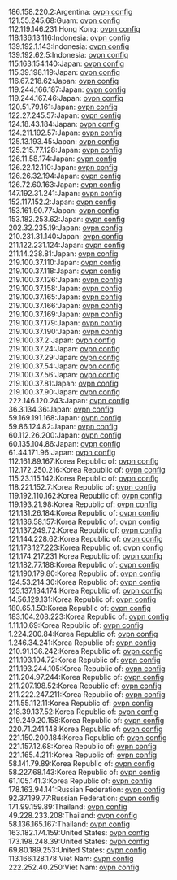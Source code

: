 186.158.220.2:Argentina: [ovpn config](vpn/186_158_220_2.ovpn)  
121.55.245.68:Guam: [ovpn config](vpn/121_55_245_68.ovpn)  
112.119.146.231:Hong Kong: [ovpn config](vpn/112_119_146_231.ovpn)  
118.136.13.116:Indonesia: [ovpn config](vpn/118_136_13_116.ovpn)  
139.192.1.143:Indonesia: [ovpn config](vpn/139_192_1_143.ovpn)  
139.192.62.5:Indonesia: [ovpn config](vpn/139_192_62_5.ovpn)  
115.163.154.140:Japan: [ovpn config](vpn/115_163_154_140.ovpn)  
115.39.198.119:Japan: [ovpn config](vpn/115_39_198_119.ovpn)  
116.67.218.62:Japan: [ovpn config](vpn/116_67_218_62.ovpn)  
119.244.166.187:Japan: [ovpn config](vpn/119_244_166_187.ovpn)  
119.244.167.46:Japan: [ovpn config](vpn/119_244_167_46.ovpn)  
120.51.79.161:Japan: [ovpn config](vpn/120_51_79_161.ovpn)  
122.27.245.57:Japan: [ovpn config](vpn/122_27_245_57.ovpn)  
124.18.43.184:Japan: [ovpn config](vpn/124_18_43_184.ovpn)  
124.211.192.57:Japan: [ovpn config](vpn/124_211_192_57.ovpn)  
125.13.193.45:Japan: [ovpn config](vpn/125_13_193_45.ovpn)  
125.215.77.128:Japan: [ovpn config](vpn/125_215_77_128.ovpn)  
126.11.58.174:Japan: [ovpn config](vpn/126_11_58_174.ovpn)  
126.22.12.110:Japan: [ovpn config](vpn/126_22_12_110.ovpn)  
126.26.32.194:Japan: [ovpn config](vpn/126_26_32_194.ovpn)  
126.72.60.163:Japan: [ovpn config](vpn/126_72_60_163.ovpn)  
147.192.31.241:Japan: [ovpn config](vpn/147_192_31_241.ovpn)  
152.117.152.2:Japan: [ovpn config](vpn/152_117_152_2.ovpn)  
153.161.90.77:Japan: [ovpn config](vpn/153_161_90_77.ovpn)  
153.182.253.62:Japan: [ovpn config](vpn/153_182_253_62.ovpn)  
202.32.235.19:Japan: [ovpn config](vpn/202_32_235_19.ovpn)  
210.231.31.140:Japan: [ovpn config](vpn/210_231_31_140.ovpn)  
211.122.231.124:Japan: [ovpn config](vpn/211_122_231_124.ovpn)  
211.14.238.81:Japan: [ovpn config](vpn/211_14_238_81.ovpn)  
219.100.37.110:Japan: [ovpn config](vpn/219_100_37_110.ovpn)  
219.100.37.118:Japan: [ovpn config](vpn/219_100_37_118.ovpn)  
219.100.37.126:Japan: [ovpn config](vpn/219_100_37_126.ovpn)  
219.100.37.158:Japan: [ovpn config](vpn/219_100_37_158.ovpn)  
219.100.37.165:Japan: [ovpn config](vpn/219_100_37_165.ovpn)  
219.100.37.166:Japan: [ovpn config](vpn/219_100_37_166.ovpn)  
219.100.37.169:Japan: [ovpn config](vpn/219_100_37_169.ovpn)  
219.100.37.179:Japan: [ovpn config](vpn/219_100_37_179.ovpn)  
219.100.37.190:Japan: [ovpn config](vpn/219_100_37_190.ovpn)  
219.100.37.2:Japan: [ovpn config](vpn/219_100_37_2.ovpn)  
219.100.37.24:Japan: [ovpn config](vpn/219_100_37_24.ovpn)  
219.100.37.29:Japan: [ovpn config](vpn/219_100_37_29.ovpn)  
219.100.37.54:Japan: [ovpn config](vpn/219_100_37_54.ovpn)  
219.100.37.56:Japan: [ovpn config](vpn/219_100_37_56.ovpn)  
219.100.37.81:Japan: [ovpn config](vpn/219_100_37_81.ovpn)  
219.100.37.90:Japan: [ovpn config](vpn/219_100_37_90.ovpn)  
222.146.120.243:Japan: [ovpn config](vpn/222_146_120_243.ovpn)  
36.3.134.36:Japan: [ovpn config](vpn/36_3_134_36.ovpn)  
59.169.191.168:Japan: [ovpn config](vpn/59_169_191_168.ovpn)  
59.86.124.82:Japan: [ovpn config](vpn/59_86_124_82.ovpn)  
60.112.26.200:Japan: [ovpn config](vpn/60_112_26_200.ovpn)  
60.135.104.86:Japan: [ovpn config](vpn/60_135_104_86.ovpn)  
61.44.171.96:Japan: [ovpn config](vpn/61_44_171_96.ovpn)  
112.161.89.167:Korea Republic of: [ovpn config](vpn/112_161_89_167.ovpn)  
112.172.250.216:Korea Republic of: [ovpn config](vpn/112_172_250_216.ovpn)  
115.23.115.142:Korea Republic of: [ovpn config](vpn/115_23_115_142.ovpn)  
118.221.152.7:Korea Republic of: [ovpn config](vpn/118_221_152_7.ovpn)  
119.192.110.162:Korea Republic of: [ovpn config](vpn/119_192_110_162.ovpn)  
119.193.21.98:Korea Republic of: [ovpn config](vpn/119_193_21_98.ovpn)  
121.131.26.184:Korea Republic of: [ovpn config](vpn/121_131_26_184.ovpn)  
121.136.58.157:Korea Republic of: [ovpn config](vpn/121_136_58_157.ovpn)  
121.137.249.72:Korea Republic of: [ovpn config](vpn/121_137_249_72.ovpn)  
121.144.228.62:Korea Republic of: [ovpn config](vpn/121_144_228_62.ovpn)  
121.173.127.223:Korea Republic of: [ovpn config](vpn/121_173_127_223.ovpn)  
121.174.217.231:Korea Republic of: [ovpn config](vpn/121_174_217_231.ovpn)  
121.182.77.188:Korea Republic of: [ovpn config](vpn/121_182_77_188.ovpn)  
121.190.179.80:Korea Republic of: [ovpn config](vpn/121_190_179_80.ovpn)  
124.53.214.30:Korea Republic of: [ovpn config](vpn/124_53_214_30.ovpn)  
125.137.134.174:Korea Republic of: [ovpn config](vpn/125_137_134_174.ovpn)  
14.56.129.131:Korea Republic of: [ovpn config](vpn/14_56_129_131.ovpn)  
180.65.1.50:Korea Republic of: [ovpn config](vpn/180_65_1_50.ovpn)  
183.104.208.223:Korea Republic of: [ovpn config](vpn/183_104_208_223.ovpn)  
1.11.10.69:Korea Republic of: [ovpn config](vpn/1_11_10_69.ovpn)  
1.224.200.84:Korea Republic of: [ovpn config](vpn/1_224_200_84.ovpn)  
1.246.34.241:Korea Republic of: [ovpn config](vpn/1_246_34_241.ovpn)  
210.91.136.242:Korea Republic of: [ovpn config](vpn/210_91_136_242.ovpn)  
211.193.104.72:Korea Republic of: [ovpn config](vpn/211_193_104_72.ovpn)  
211.193.244.105:Korea Republic of: [ovpn config](vpn/211_193_244_105.ovpn)  
211.204.97.244:Korea Republic of: [ovpn config](vpn/211_204_97_244.ovpn)  
211.207.198.52:Korea Republic of: [ovpn config](vpn/211_207_198_52.ovpn)  
211.222.247.211:Korea Republic of: [ovpn config](vpn/211_222_247_211.ovpn)  
211.55.112.11:Korea Republic of: [ovpn config](vpn/211_55_112_11.ovpn)  
218.39.137.52:Korea Republic of: [ovpn config](vpn/218_39_137_52.ovpn)  
219.249.20.158:Korea Republic of: [ovpn config](vpn/219_249_20_158.ovpn)  
220.71.241.148:Korea Republic of: [ovpn config](vpn/220_71_241_148.ovpn)  
221.150.200.184:Korea Republic of: [ovpn config](vpn/221_150_200_184.ovpn)  
221.157.12.68:Korea Republic of: [ovpn config](vpn/221_157_12_68.ovpn)  
221.165.4.211:Korea Republic of: [ovpn config](vpn/221_165_4_211.ovpn)  
58.141.79.89:Korea Republic of: [ovpn config](vpn/58_141_79_89.ovpn)  
58.227.68.143:Korea Republic of: [ovpn config](vpn/58_227_68_143.ovpn)  
61.105.141.3:Korea Republic of: [ovpn config](vpn/61_105_141_3.ovpn)  
178.163.94.141:Russian Federation: [ovpn config](vpn/178_163_94_141.ovpn)  
92.37.199.77:Russian Federation: [ovpn config](vpn/92_37_199_77.ovpn)  
171.99.159.89:Thailand: [ovpn config](vpn/171_99_159_89.ovpn)  
49.228.233.208:Thailand: [ovpn config](vpn/49_228_233_208.ovpn)  
58.136.165.167:Thailand: [ovpn config](vpn/58_136_165_167.ovpn)  
163.182.174.159:United States: [ovpn config](vpn/163_182_174_159.ovpn)  
173.198.248.39:United States: [ovpn config](vpn/173_198_248_39.ovpn)  
69.80.189.253:United States: [ovpn config](vpn/69_80_189_253.ovpn)  
113.166.128.178:Viet Nam: [ovpn config](vpn/113_166_128_178.ovpn)  
222.252.40.250:Viet Nam: [ovpn config](vpn/222_252_40_250.ovpn)  
